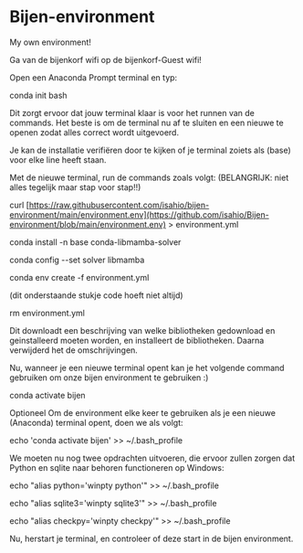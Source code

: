 # Bijen-environment
My own environment!

Ga van de bijenkorf wifi op de bijenkorf-Guest wifi!

Open een Anaconda Prompt terminal en typ:

conda init bash

Dit zorgt ervoor dat jouw terminal klaar is voor het runnen van de commands. Het beste is om de terminal nu af te sluiten en een nieuwe te openen zodat alles correct wordt uitgevoerd.

Je kan de installatie verifiëren door te kijken of je terminal zoiets als (base) voor elke line heeft staan.

Met de nieuwe terminal, run de commands zoals volgt: (BELANGRIJK: niet alles tegelijk maar stap voor stap!!)

curl [https://raw.githubusercontent.com/isahio/bijen-environment/main/environment.env](https://github.com/isahio/Bijen-environment/blob/main/environment.env) > environment.yml

conda install -n base conda-libmamba-solver

conda config --set solver libmamba

conda env create -f environment.yml

(dit onderstaande stukje code hoeft niet altijd)

rm environment.yml

Dit downloadt een beschrijving van welke bibliotheken gedownload en geinstalleerd moeten worden, en installeert de bibliotheken. Daarna verwijderd het de omschrijvingen.

Nu, wanneer je een nieuwe terminal opent kan je het volgende command gebruiken om onze bijen environment te gebruiken :)

conda activate bijen

Optioneel
Om de environment elke keer te gebruiken als je een nieuwe (Anaconda) terminal opent, doen we als volgt:

echo 'conda activate bijen' >> ~/.bash_profile

We moeten nu nog twee opdrachten uitvoeren, die ervoor zullen zorgen dat Python en sqlite naar behoren functioneren op Windows:

echo "alias python='winpty python'" >> ~/.bash_profile

echo "alias sqlite3='winpty sqlite3'" >> ~/.bash_profile

echo "alias checkpy='winpty checkpy'" >> ~/.bash_profile

Nu, herstart je terminal, en controleer of deze start in de bijen environment.
